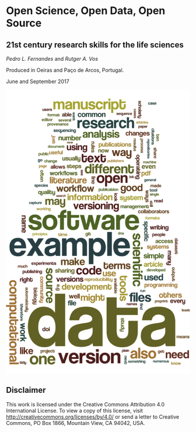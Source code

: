 Open Science, Open Data, Open Source
====================================
21st century research skills for the life sciences
--------------------------------------------------

_Pedro L. Fernandes_ and _Rutger A. Vos_

Produced in Oeiras and Paço de Arcos, Portugal.

June and September 2017

![Word cloud of terms in the text](wordle.png)

Disclaimer
----------

This work is licensed under the Creative Commons Attribution 4.0 International License. To view a copy of this license, visit http://creativecommons.org/licenses/by/4.0/ or send a letter to Creative Commons, PO Box 1866, Mountain View, CA 94042, USA.
